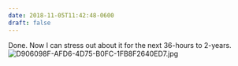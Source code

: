 ```yaml
---
date: 2018-11-05T11:42:48-0600
draft: false
---
```


Done. Now I can stress out about it for the next 36-hours to 2-years. ![D906098F-AFD6-4D75-B0FC-1FB8F2640ED7.jpg](http://ianwhitney.micro.blog/uploads/2018/91a4c4cde7.jpg)

